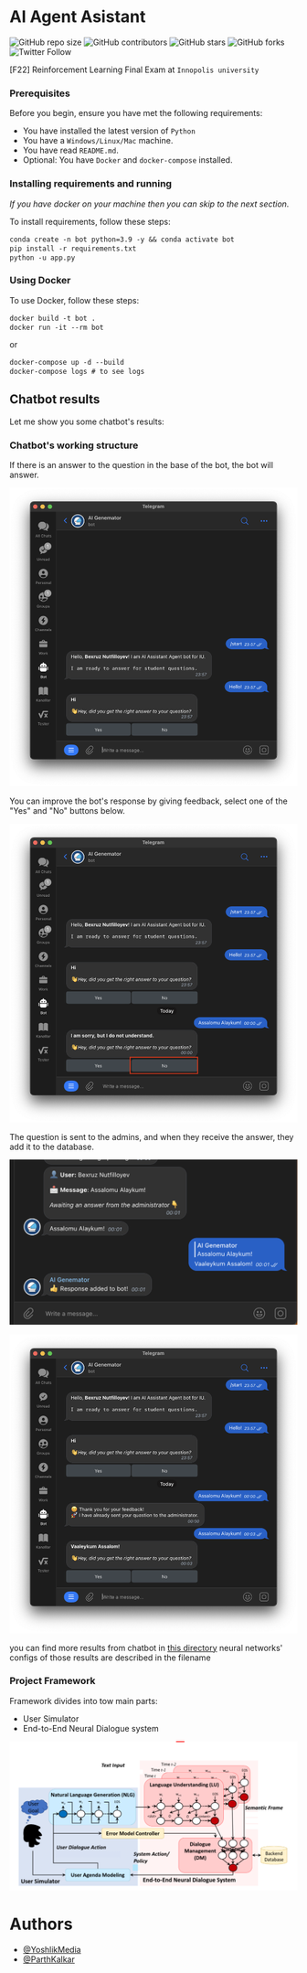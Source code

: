 AI Agent Asistant
=====
<!--- These are examples. See https://shields.io for others or to customize this set of shields. You might want to include dependencies, project status and licence info here --->
![GitHub repo size](https://img.shields.io/github/repo-size/Reinforcement-Learning-F22/AI-Agent-Assistant)
![GitHub contributors](https://img.shields.io/github/contributors/Reinforcement-Learning-F22/AI-Agent-Assistant)
![GitHub stars](https://img.shields.io/github/stars/Reinforcement-Learning-F22/AI-Agent-Assistant?style=social)
![GitHub forks](https://img.shields.io/github/forks/Reinforcement-Learning-F22/AI-Agent-Assistant?style=social)
![Twitter Follow](https://img.shields.io/twitter/follow/bnutfilloyev?style=social)

[F22] Reinforcement Learning Final Exam at `Innopolis university`

### Prerequisites

Before you begin, ensure you have met the following requirements:

* You have installed the latest version of `Python`
* You have a `Windows/Linux/Mac` machine.
* You have read `README.md`.
* Optional: You have `Docker` and `docker-compose` installed.

### Installing requirements and running

_If you have docker on your machine then you can skip to the next section._

To install requirements, follow these steps:

```shell
conda create -n bot python=3.9 -y && conda activate bot
pip install -r requirements.txt
python -u app.py
```

### Using Docker

To use Docker, follow these steps:

```shell
docker build -t bot .
docker run -it --rm bot
```

or

```shell
docker-compose up -d --build
docker-compose logs # to see logs
```

## Chatbot results

Let me show you some chatbot's results:

### Chatbot's working structure

If there is an answer to the question in the base of the bot, the bot will answer.

![](assets/hello_message.png)

You can improve the bot's response by giving feedback, select one of the "Yes" and "No" buttons below.

![](assets/no_button.png)

The question is sent to the admins, and when they receive the answer, they add it to the database.

![](assets/asnwering_message.png)

![](assets/last_part.png)

you can find more results from chatbot in <a href='result' target="_blank">this directory</a> neural networks' configs
of those results are described in the filename

### Project Framework
Framework divides into tow main parts:
* User Simulator
* End-to-End Neural Dialogue system

![](assets/project-framework.png)

# Authors

* [@YoshlikMedia](https://github.com/yoshlikmedia)
* [@ParthKalkar](https://github.com/Odilbek99) 
